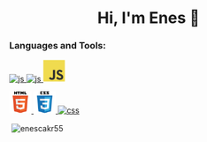 <h1 align="center">Hi, I'm Enes 👋 </h1>
<!--🔭 I’m currently working on HRMS Project and ESNETCE Social Media Platform -->


<h3 align="left">Languages and Tools:</h3>

<p align="left"> <a href="https://developer.android.com" target="_blank"> <img src="https://upload.wikimedia.org/wikipedia/commons/4/4f/Csharp_Logo.png" alt="js" width="60" height="60"/> </a> 
  <a href="#" target="_blank"> <img src="https://image.flaticon.com/icons/png/512/226/226777.png" alt="js" width="60" height="60"/> </a>
<a href="#" target="_blank"> <img src="https://raw.githubusercontent.com/devicons/devicon/master/icons/javascript/javascript-original.svg" alt="js" width="40" height="40"/> </a>
  
  <a href="https://www.cprogramming.com/" target="_blank"> <img src="https://raw.githubusercontent.com/devicons/devicon/master/icons/html5/html5-original-wordmark.svg" alt="html" width="40" height="40"/> </a> <a href="https://www.w3schools.com/cpp/" target="_blank"> <img src="https://raw.githubusercontent.com/devicons/devicon/master/icons/css3/css3-original-wordmark.svg" alt="css" width="40" height="40"/></a><a href="https://php.net" target="_blank"> <img width="70" height="40" src="https://www.php.net/images/logos/new-php-logo.png" alt="css" width="40" height="40"/></a></p>

<p>&nbsp;<img align="center" src="https://github-readme-stats.vercel.app/api?username=enescakr55&show_icons=true&locale=en" alt="enescakr55" /></p>

<!--
**enescakr55/enescakr55** is a ✨ _special_ ✨ repository because its `README.md` (this file) appears on your GitHub profile.

Here are some ideas to get you started:

- 🔭 I’m currently working on ...
- 🌱 I’m currently learning ...
- 👯 I’m looking to collaborate on ...
- 🤔 I’m looking for help with ...
- 💬 Ask me about ...
- 📫 How to reach me: ...
- 😄 Pronouns: ...
- ⚡ Fun fact: ...
-->
